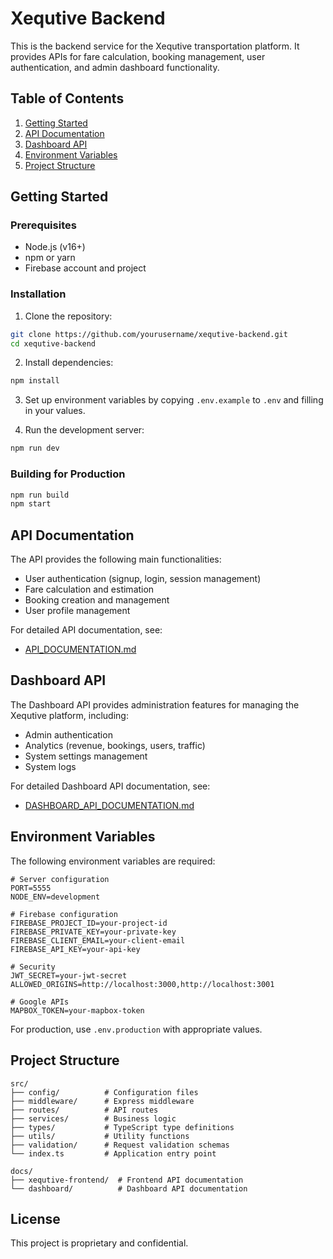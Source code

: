 # Xequtive Backend

This is the backend service for the Xequtive transportation platform. It provides APIs for fare calculation, booking management, user authentication, and admin dashboard functionality.

## Table of Contents

1. [Getting Started](#getting-started)
2. [API Documentation](#api-documentation)
3. [Dashboard API](#dashboard-api)
4. [Environment Variables](#environment-variables)
5. [Project Structure](#project-structure)

## Getting Started

### Prerequisites

- Node.js (v16+)
- npm or yarn
- Firebase account and project

### Installation

1. Clone the repository:

```bash
git clone https://github.com/yourusername/xequtive-backend.git
cd xequtive-backend
```

2. Install dependencies:

```bash
npm install
```

3. Set up environment variables by copying `.env.example` to `.env` and filling in your values.

4. Run the development server:

```bash
npm run dev
```

### Building for Production

```bash
npm run build
npm start
```

## API Documentation

The API provides the following main functionalities:

- User authentication (signup, login, session management)
- Fare calculation and estimation
- Booking creation and management
- User profile management

For detailed API documentation, see:

- [API_DOCUMENTATION.md](./docs/xequtive-frontend/API_DOCUMENTATION.md)

## Dashboard API

The Dashboard API provides administration features for managing the Xequtive platform, including:

- Admin authentication
- Analytics (revenue, bookings, users, traffic)
- System settings management
- System logs

For detailed Dashboard API documentation, see:

- [DASHBOARD_API_DOCUMENTATION.md](./docs/dashboard/DASHBOARD_API_DOCUMENTATION.md)

## Environment Variables

The following environment variables are required:

```
# Server configuration
PORT=5555
NODE_ENV=development

# Firebase configuration
FIREBASE_PROJECT_ID=your-project-id
FIREBASE_PRIVATE_KEY=your-private-key
FIREBASE_CLIENT_EMAIL=your-client-email
FIREBASE_API_KEY=your-api-key

# Security
JWT_SECRET=your-jwt-secret
ALLOWED_ORIGINS=http://localhost:3000,http://localhost:3001

# Google APIs
MAPBOX_TOKEN=your-mapbox-token
```

For production, use `.env.production` with appropriate values.

## Project Structure

```
src/
├── config/          # Configuration files
├── middleware/      # Express middleware
├── routes/          # API routes
├── services/        # Business logic
├── types/           # TypeScript type definitions
├── utils/           # Utility functions
├── validation/      # Request validation schemas
└── index.ts         # Application entry point

docs/
├── xequtive-frontend/  # Frontend API documentation
└── dashboard/          # Dashboard API documentation
```

## License

This project is proprietary and confidential.
